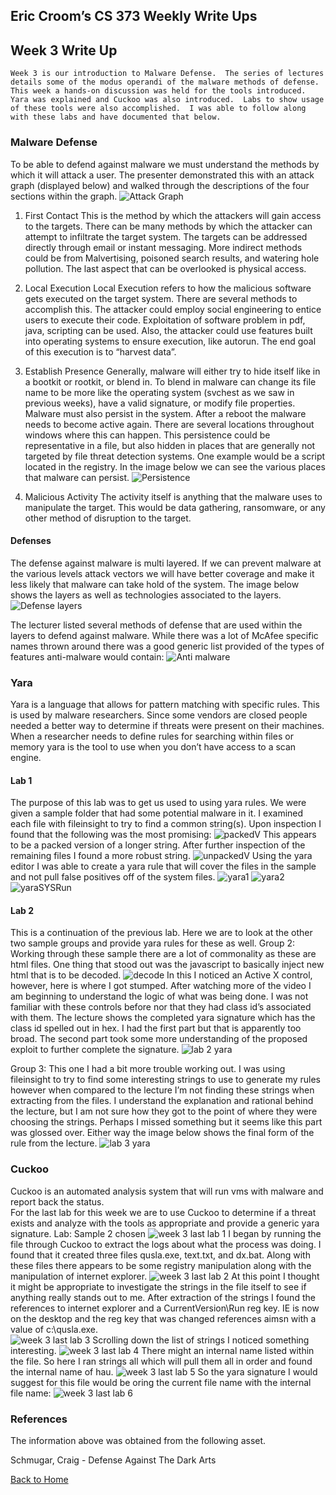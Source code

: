 ## Eric Croom’s CS 373 Weekly Write Ups

## Week 3 Write Up
	Week 3 is our introduction to Malware Defense.  The series of lectures details some of the modus operandi of the malware methods of defense.  This week a hands-on discussion was held for the tools introduced.  Yara was explained and Cuckoo was also introduced.  Labs to show usage of these tools were also accomplished.  I was able to follow along with these labs and have documented that below.

### Malware Defense
To be able to defend against malware we must understand the methods by which it will attack a user.  The presenter demonstrated this with an attack graph (displayed below) and walked through the descriptions of the four sections within the graph.
![Attack Graph](/images/attack.png)

1. First Contact
This is the method by which the attackers will gain access to the targets.  There can be many methods by which the attacker can attempt to infiltrate the target system.  The targets can be addressed directly through email or instant messaging.  More indirect methods could be from Malvertising, poisoned search results, and watering hole pollution.  The last aspect that can be overlooked is physical access.  
2. Local Execution
Local Execution refers to how the malicious software gets executed on the target system.  There are several methods to accomplish this.  The attacker could employ social engineering to entice users to execute their code.  Exploitation of software problem in pdf, java, scripting can be used.  Also, the attacker could use features built into operating systems to ensure execution, like autorun.  The end goal of this execution is to “harvest data”.
3. Establish Presence
Generally, malware will either try to hide itself like in a bootkit or rootkit, or blend in.  To blend in malware can change its file name to be more like the operating system (svchest as we saw in previous weeks), have a valid signature, or modify file properties.  
Malware must also persist in the system.  After a reboot the malware needs to become active again.  There are several locations throughout windows where this can happen.  This persistence could be representative in a file, but also hidden in places that are generally not targeted by file threat detection systems.  One example would be a script located in the registry.  In the image below we can see the various places that malware can persist.
![Persistence](/images/persist.png)

4. Malicious Activity
The activity itself is anything that the malware uses to manipulate the target.  This would be data gathering, ransomware, or any other method of disruption to the target.

#### Defenses
The defense against malware is multi layered.  If we can prevent malware at the various levels attack vectors we will have better coverage and make it less likely that malware can take hold of the system.  The image below shows the layers as well as technologies associated to the layers.
![Defense layers](/images/layers.png)

The lecturer listed several methods of defense that are used within the layers to defend against malware.  While there was a lot of McAfee specific names thrown around there was a good generic list provided of the types of features anti-malware would contain:
![Anti malware](/images/anti.png)

### Yara
Yara is a language that allows for pattern matching with specific rules.  This is used by malware researchers.  Since some vendors are closed people needed a better way to determine if threats were present on their machines.  When a researcher needs to define rules for searching within files or memory yara is the tool to use when you don’t have access to a scan engine.
#### Lab 1
The purpose of this lab was to get us used to using yara rules.  We were given a sample folder that had some potential malware in it.  I examined each file with fileinsight to try to find a common string(s).  Upon inspection I found that the following was the most promising:
![packedV](/images/jampack.png)
This appears to be a packed version of a longer string.  After further inspection of the remaining files I found a more robust string.
![unpackedV](/images/jamunpack.png)
Using the yara editor I was able to create a yara rule that will cover the files in the sample and not pull false positives off of the system files.
![yara1](/images/yara1.png)
![yara2](/images/yara2.png)
![ yaraSYSRun](/images/yaraSYSRun.png)

#### Lab 2
This is a continuation of the previous lab.  Here we are to look at the other two sample groups and provide yara rules for these as well.
Group 2:  Working through these sample there are a lot of commonality as these are html files.  One thing that stood out was the javascript to basically inject new html that is to be decoded.
![ decode](/images/decode.png)
In this I noticed an Active X control, however, here is where I got stumped.  After watching more of the video I am beginning to understand the logic of what was being done.  I was not familiar with these controls before nor that they had class id’s associated with them.  The lecture shows the completed yara signature which has the class id spelled out in hex.  I had the first part but that is apparently too broad.  The second part took some more understanding of the proposed exploit to further complete the signature.
![ lab 2 yara](/images/lab2yara.png)

Group 3:  This one I had a bit more trouble working out.  I was using fileinsight to try to find some interesting strings to use to generate my rules however when compared to the lecture I’m not finding these strings when extracting from the files.  I understand the explanation and rational behind the lecture, but I am not sure how they got to the point of where they were choosing the strings.  Perhaps I missed something but it seems like this part was glossed over.  Either way the image below shows the final form of the rule from the lecture.
![ lab 3 yara](/images/yara3.png)

### Cuckoo
Cuckoo is an automated analysis system that will run vms with malware and report back the status.	
For the last lab for this week we are to use Cuckoo to determine if a threat exists and analyze with the tools as appropriate and provide a generic yara signature.
Lab:  Sample 2 chosen
![ week 3 last lab 1](/images/w3_lastLab_1.png)
I began by running the file through Cuckoo to extract the logs about what the process was doing.  I found that it created three files qusla.exe, text.txt, and dx.bat.  Along with these files there appears to be some registry manipulation along with the manipulation of internet explorer.
![ week 3 last lab 2](/images/w3_lastLab_2.png)
At this point I thought it might be appropriate to investigate the strings in the file itself to see if anything really stands out to me.  After extraction of the strings I found the references to internet explorer and a CurrentVersion\Run reg key.  IE is now on the desktop and the reg key that was changed references aimsn with a value of c:\qusla.exe.  
![ week 3 last lab 3](/images/w3_lastLab_3.png)
Scrolling down the list of strings I noticed something interesting.
![ week 3 last lab 4](/images/w3_lastLab_4.png)
There might an internal name listed within the file.  So here I ran strings all which will pull them all in order and found the internal name of hau.
![ week 3 last lab 5](/images/w3_lastLab_5.png)
So the yara signature I would suggest for this file would be oring the current file name with the internal  file name:
![ week 3 last lab 6](/images/w3_lastLab_6.png)

### References
The information above was obtained from the following asset.

Schmugar, Craig - Defense Against The Dark Arts


<a href="../">Back to Home</a>

